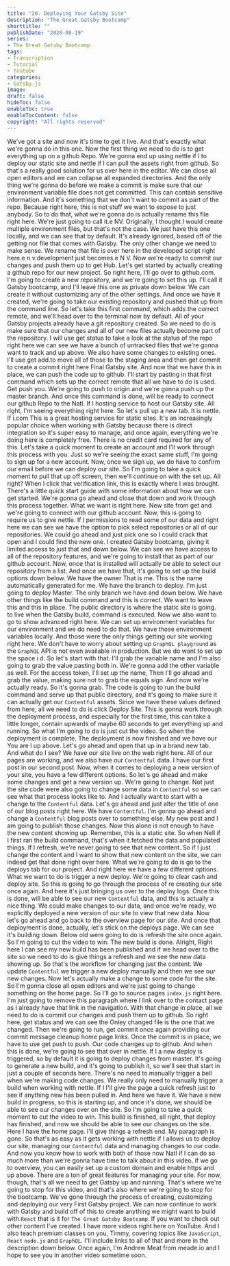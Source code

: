 ```yaml
---
title: "20. Deploying Your Gatsby Site"
description: "The Great Gatsby Bootcamp"
shorttitle: ""
publishDate: "2020-08-19"
series:
- The Great Gatsby Bootcamp
tags: 
- Transcription
- Tutorial
- Youtube
categories: 
- Gatsby.js
image: 
draft: false
hideToc: false
enableToc: true
enableTocContent: false
copyright: "All rights reserved"
---
```


We've got a site and now it's time to get it live.
And that's exactly what we're gonna do in this one.
Now the first thing we need to do is to get everything up on a github Repo.
We're gonna end up using nettle if I to deploy our static site and nettle if I can pull the assets right from github.
So that's a really good solution for us over here in the editor.
We can close all open editors and we can collapse all expanded directories.
And the only thing we're gonna do before we make a commit is make sure that our environment variable file does not get committed.
This can contain sensitive information.
And it's something that we don't want to commit as part of the repo.
Because right here, this is not stuff we want to expose to just anybody.
So to do that, what we're gonna do is actually rename this file right here.
We're just going to call it.e NV.
Originally, I thought I would create multiple environment files, but that's not the case.
We just have this one locally, and we can see that by default.
It's already ignored, based off of the getting nor file that comes with Gatsby.
The only other change we need to make sense.
We rename that file is over here in the developed script right here.e n v.development just becomes.e N V.
Now we're ready to commit our changes and push them up to get Hub.
Let's get started by actually creating a github repo for our new project.
So right here, I'll go over to github.com.
I'm going to create a new repository, and we're going to set this up.
I'll call it Gatsby bootcamp, and I'll leave this one as private down below.
We can create it without customizing any of the other settings.
And once we have it created, we're going to take our existing repository and pushed that up from the command line.
So let's take this first command, which adds the correct remote, and we'll head over to the terminal now by default.
All of your Gatsby projects already have a git repository created.
So we need to do is make sure that our changes and all of our new files actually become part of the repository.
I will use get status to take a look at the status of the repo right here we can see we have a bunch of untracked files that we're gonna want to track and up above.
We also have some changes to existing ones.
I'll use get add.to move all of those to the staging area and then get commit to create a commit right here Final Gatsby site.
And now that we have this in place, we can push the code up to github.
I'll start by pasting in that first command which sets up the correct remote that all we have to do is used.
Get push you.
We're going to push to origin and we're gonna push up the master branch.
And once this command is done, will be ready to connect our github Repo to the Natl.
If I hosting service to host our Gatsby site.
All right, I'm seeing everything right here.
So let's pull up a new tab.
It is nettle.
If i.com This is a great hosting service for static sites.
It's an increasingly popular choice when working with Gatsby because there is direct integration so it's super easy to manage, and once again, everything we're doing here is completely free.
There is no credit card required for any of this.
Let's take a quick moment to create an account and I'll work through this process with you.
Just so we're seeing the exact same stuff, I'm going to sign up for a new account.
Now, once we sign up, we do have to confirm our email before we can deploy our site.
So I'm going to take a quick moment to pull that up off screen, then we'll continue on with the set up.
All right? When I click that verification link, this is exactly where I was brought.
There's a little quick start guide with some information about how we can get started.
We're gonna go ahead and close that down and work through this process together.
What we want is right here.
New site from get and we're going to connect with our github account.
Now, this is going to require us to give nettle.
If I permissions to read some of our data and right here we can see we have the option to pick select repositories or all of our repositories.
We could go ahead and just pick one so I could crack that open and I could find the new one.
I created Gatsby bootcamp, giving it limited access to just that and down below.
We can see we have access to all of the repository features, and we're going to install that as part of our github account.
Now, once that is installed will actually be able to select our repository from a list.
And once we have that, it's going to set up the build options down below.
We have the owner That is me.
This is the name automatically generated for me.
We have the branch to deploy.
I'm just going to deploy Master.
The only branch we have and down below.
We have other things like the build command and this is correct.
We want to leave this and this in place.
The public directory is where the static site is going.
to live when the Gatsby build, command is executed.
Now we also want to go to show advanced right here.
We can set up environment variables for our environment and we do need to do that.
We have those environment variables locally.
And those were the only things getting our site working right here.
We don't have to worry about setting up `GraphQL playground`  as the `GraphQL` API is not even available in production.
But we do want to set up the space i d.
So let's start with that.
I'll grab the variable name and I'm also going to grab the value pasting both in.
We're gonna add the other variable as well.
For the access token, I'll set up the name, Then I'll go ahead and grab the value, making sure not to grab the equals sign.
And now we're actually ready.
So it's gonna grab.
The code is going to run the build command and serve up that public directory, and it's going to make sure it can actually get our `Contentful` assets.
Since we have these values defined from here, all we need to do is click Deploy Site.
This is gonna work through the deployment process, and especially for the first time, this can take a little longer, contain upwards of maybe 60 seconds to get everything up and running.
So what I'm going to do is just cut the video.
So when the deployment is complete.
The deployment is now finished and we have our You are l up above.
Let's go ahead and open that up in a brand new tab.
And what do I see? We have our site live on the web right here.
All of our pages are working, and we also have our `Contentful` data.
I have our first post in our second post.
Now, when it comes to deploying a new version of your site, you have a few different options.
So let's go ahead and make some changes and get a new version up.
We're going to change.
Not just the site code were also going to change some data in `Contentful` so we can see what that process looks like to.
And I actually want to start with a change to the `Contentful` data.
Let's go ahead and just alter the title of one of our blog posts right here.
We have `Contentful`.
I'm gonna go ahead and change a `Contentful` blog posts over to something else.
My new post and I am going to publish those changes.
Now this alone is not enough to have the new content showing up.
Remember, this is a static site.
So when Nell if I first ran the build command, that's when it fetched the data and populated things.
If I refresh, we're never going to see that new content.
So if I just change the content and I want to show that new content on the site, we can indeed get that done right over here.
What we're going to do is go to the deploys tab for our project.
And right here we have a few different options.
What we want to do is trigger a new deploy.
We're going to clear cash and deploy site.
So this is going to go through the process of re creating our site once again.
And here it's just bringing us over to the deploy logs.
Once this is done, will be able to see our new `Contentful` data, and this is actually a nice thing.
We could make changes to our data, and once we're ready, we explicitly deployed a new version of our site to view that new data.
Now let's go ahead and go back to the overview page for our site.
And once that deployment is done, actually, let's stick on the deploys page.
We can see it's building down.
Below old were going to do is refresh the site once again.
So I'm going to cut the video to win.
The new build is done.
Alright, Right here I can see my new build has been published and if we head over to the site so we need to do is give things a refresh and we see the new data showing up.
So that's the workflow for changing just the content.
We update `Contentful` we trigger a new deploy manually and then we see our new changes.
Now let's actually make a change to some code for the site.
So I'm gonna close all open editors and we're just going to change something on the home page.
So I'll go to source pages `index.js` right here.
I'm just going to remove this paragraph where I link over to the contact page as I already have that link in the navigation.
With that change in place, all we need to do is commit our changes and push them up to github.
So right here, get status and we can see the Onley changed file is the one that we changed.
Then we're going to run, get commit once again providing our commit message cleanup home page links.
Once the commit is in place, we have to use get push to push.
Our code changes up to github.
And when this is done, we're going to see that over in nettle.
If I a new deploy is triggered, so by default it is going to deploy changes from master.
It's going to generate a new build, and it's going to publish it, so we'll see that start in just a couple of seconds here.
There's no need to manually trigger a bell when we're making code changes.
We really only need to manually trigger a build when working with nettle.
If I I'll give the page a quick refresh just to see if anything new has been pulled in.
And here we have it.
We have a new build in progress, so this is starting up, and once it's done, we should be able to see our changes over on the site.
So I'm going to take a quick moment to cut the video to win.
This build is finished, all right, that deploy has finished, and now we should be able to see our changes on the site.
Here I have the home page.
I'll give things a refresh end.
My paragraph is gone.
So that's as easy as it gets working with nettle if I allows us to deploy our site, managing our `Contentful` data and managing changes to our code.
And now you know how to work with both of those now Natl if I can do so much more than we're gonna have time to talk about in this video, if we go to overview, you can easily set up a custom domain and enable https and up above.
There are a ton of great features for managing your site.
For now, though, that's all we need to get Gatsby up and running.
That's where we're going to stop for this video, and that's also where we're going to stop for the bootcamp.
We've gone through the process of creating, customizing and deploying our very First Gatsby project.
We can now continue to work with Gatsby and build off of this to create anything we might want to build with `React` that is it for `The Great Gatsby Bootcamp`.
If you want to check out other content I've created.
I have more videos right here on YouTube.
And I also teach premium classes on you, Timmy, covering topics like `JavaScript`, `React` `node.js` and `GraphQL`.
I'll include links to all of that and more in the description down below.
Once again, I'm Andrew Meat from meade.io and I hope to see you in another video sometime soon.
